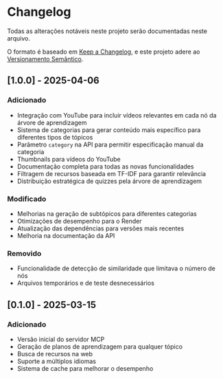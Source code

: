 # Changelog

Todas as alterações notáveis neste projeto serão documentadas neste arquivo.

O formato é baseado em [Keep a Changelog](https://keepachangelog.com/pt-BR/1.0.0/),
e este projeto adere ao [Versionamento Semântico](https://semver.org/lang/pt-BR/).

## [1.0.0] - 2025-04-06

### Adicionado

- Integração com YouTube para incluir vídeos relevantes em cada nó da árvore de aprendizagem
- Sistema de categorias para gerar conteúdo mais específico para diferentes tipos de tópicos
- Parâmetro `category` na API para permitir especificação manual da categoria
- Thumbnails para vídeos do YouTube
- Documentação completa para todas as novas funcionalidades
- Filtragem de recursos baseada em TF-IDF para garantir relevância
- Distribuição estratégica de quizzes pela árvore de aprendizagem

### Modificado

- Melhorias na geração de subtópicos para diferentes categorias
- Otimizações de desempenho para o Render
- Atualização das dependências para versões mais recentes
- Melhoria na documentação da API

### Removido

- Funcionalidade de detecção de similaridade que limitava o número de nós
- Arquivos temporários e de teste desnecessários

## [0.1.0] - 2025-03-15

### Adicionado

- Versão inicial do servidor MCP
- Geração de planos de aprendizagem para qualquer tópico
- Busca de recursos na web
- Suporte a múltiplos idiomas
- Sistema de cache para melhorar o desempenho
